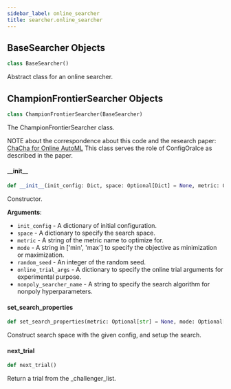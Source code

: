 ```yaml
---
sidebar_label: online_searcher
title: searcher.online_searcher
---
```


## BaseSearcher Objects

```python
class BaseSearcher()
```

Abstract class for an online searcher.

## ChampionFrontierSearcher Objects

```python
class ChampionFrontierSearcher(BaseSearcher)
```

The ChampionFrontierSearcher class.

NOTE about the correspondence about this code and the research paper:
[ChaCha for Online AutoML](https://arxiv.org/pdf/2106.04815.pdf)
This class serves the role of ConfigOralce as described in the paper.

#### \_\_init\_\_

```python
def __init__(init_config: Dict, space: Optional[Dict] = None, metric: Optional[str] = None, mode: Optional[str] = None, random_seed: Optional[int] = 2345, online_trial_args: Optional[Dict] = {}, nonpoly_searcher_name: Optional[str] = "CFO")
```

Constructor.

**Arguments**:

- `init_config` - A dictionary of initial configuration.
- `space` - A dictionary to specify the search space.
- `metric` - A string of the metric name to optimize for.
- `mode` - A string in [&#x27;min&#x27;, &#x27;max&#x27;] to specify the objective as
  minimization or maximization.
- `random_seed` - An integer of the random seed.
- `online_trial_args` - A dictionary to specify the online trial
  arguments for experimental purpose.
- `nonpoly_searcher_name` - A string to specify the search algorithm
  for nonpoly hyperparameters.

#### set\_search\_properties

```python
def set_search_properties(metric: Optional[str] = None, mode: Optional[str] = None, config: Optional[Dict] = {}, setting: Optional[Dict] = {}, init_call: Optional[bool] = False)
```

Construct search space with the given config, and setup the search.

#### next\_trial

```python
def next_trial()
```

Return a trial from the _challenger_list.

